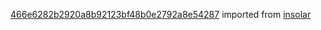 [466e6282b2920a8b92123bf48b0e2792a8e54287](https://github.com/insolar/insolar/commit/466e6282b2920a8b92123bf48b0e2792a8e54287) imported from [insolar](https://github.com/insolar/insolar)
